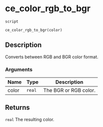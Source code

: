 # ce_color_rgb_to_bgr
`script`
```gml
ce_color_rgb_to_bgr(color)
```

## Description
Converts between RGB and BGR color format.

### Arguments
| Name | Type | Description |
| ---- | ---- | ----------- |
| color | `real` | The BGR or RGB color. |

## Returns
`real` The resulting color.